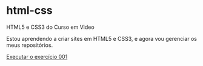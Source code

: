 # html-css
 HTML5 e CSS3 do Curso em Video

 Estou aprendendo a criar sites em HTML5 e CSS3, e agora vou gerenciar os meus repositórios.
 
 <a href="https://CarmemLima.github.io/html-css/exercicios/ex001/index.html">Executar o exercício 001</a>
